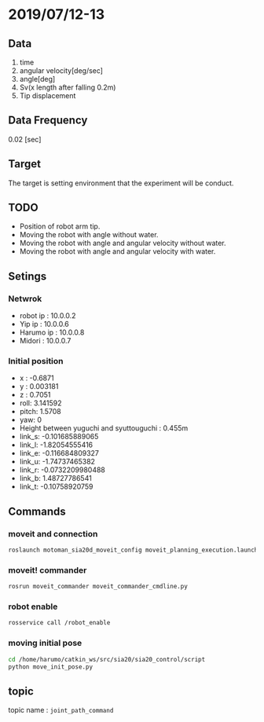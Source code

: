# 2019/07/12-13

## Data 

1. time
2. angular velocity[deg/sec]
3. angle[deg]
4. Sv(x length after falling 0.2m)
5. Tip displacement

## Data Frequency

0.02 [sec]

## Target

The target is setting environment that the experiment will be conduct.

## TODO

- Position of robot arm tip.
- Moving the robot with angle without water.
- Moving the robot with angle and angular velocity without water.
- Moving the robot with angle and angular velocity with water.

## Setings

### Netwrok

- robot ip : 10.0.0.2
- Yip ip : 10.0.0.6
- Harumo ip : 10.0.0.8
- Midori : 10.0.0.7

### Initial position

- x : -0.6871
- y : 0.003181
- z : 0.7051
- roll: 3.141592
- pitch: 1.5708
- yaw: 0
- Height between yuguchi and syuttouguchi : 0.455m
- link_s: -0.101685889065
- link_l: -1.82054555416
- link_e: -0.116684809327
- link_u: -1.74737465382
- link_r: -0.0732209980488
- link_b: 1.48727786541
- link_t: -0.10758920759

## Commands

### moveit and connection

```sh
roslaunch motoman_sia20d_moveit_config moveit_planning_execution.launch sim:=false robot_ip:=10.0.0.2 controller:=fs100
```

### moveit! commander

```sh
rosrun moveit_commander moveit_commander_cmdline.py
```

### robot enable

```sh
rosservice call /robot_enable
```

### moving initial pose

```sh
cd /home/harumo/catkin_ws/src/sia20/sia20_control/script
python move_init_pose.py
```



## topic

topic name : `joint_path_command`

